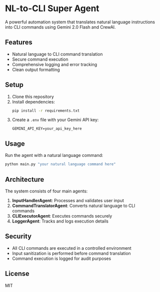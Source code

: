 # NL-to-CLI Super Agent

A powerful automation system that translates natural language instructions into CLI commands using Gemini 2.0 Flash and CrewAI.

## Features

- Natural language to CLI command translation
- Secure command execution
- Comprehensive logging and error tracking
- Clean output formatting

## Setup

1. Clone this repository
2. Install dependencies:
   ```bash
   pip install -r requirements.txt
   ```
3. Create a `.env` file with your Gemini API key:
   ```
   GEMINI_API_KEY=your_api_key_here
   ```

## Usage

Run the agent with a natural language command:

```bash
python main.py "your natural language command here"
```

## Architecture

The system consists of four main agents:

1. **InputHandlerAgent**: Processes and validates user input
2. **CommandTranslatorAgent**: Converts natural language to CLI commands
3. **CLIExecutorAgent**: Executes commands securely
4. **LoggerAgent**: Tracks and logs execution details

## Security

- All CLI commands are executed in a controlled environment
- Input sanitization is performed before command translation
- Command execution is logged for audit purposes

## License

MIT 